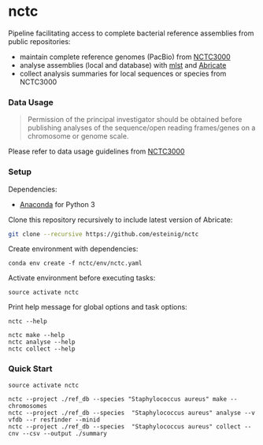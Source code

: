 # nctc

Pipeline facilitating access to complete bacterial reference assemblies from public repositories:
* maintain complete reference genomes (PacBio) from [NCTC3000](http://www.sanger.ac.uk/resources/downloads/bacteria/nctc/)
* analyse assemblies (local and database) with [mlst](https://github.com/tseemann/mlst) and [Abricate](https://github.com/tseemann/abricate)
* collect analysis summaries for local sequences or species from NCTC3000

### Data Usage

>Permission of the principal investigator should be obtained before publishing analyses of the sequence/open reading frames/genes on a chromosome or genome scale. 

Please refer to data usage guidelines from [NCTC3000](http://www.sanger.ac.uk/resources/downloads/bacteria/nctc/)

### Setup

Dependencies:

* [Anaconda](https://www.continuum.io/DOWNLOADS) for Python 3

Clone this repository recursively to include latest version of Abricate:

```bash
git clone --recursive https://github.com/esteinig/nctc
```

Create environment with dependencies:

```
conda env create -f nctc/env/nctc.yaml
```

Activate environment before executing tasks:

```
source activate nctc
```

Print help message for global options and task options:

```
nctc --help

nctc make --help
nctc analyse --help
nctc collect --help
```

### Quick Start

```
source activate nctc

nctc --project ./ref_db --species "Staphylococcus aureus" make --chromosomes
nctc --project ./ref_db --species  "Staphylococcus aureus" analyse --v vfdb --r resfinder --minid
nctc --project ./ref_db --species  "Staphylococcus aureus" collect --cnv --csv --output ./summary
```
